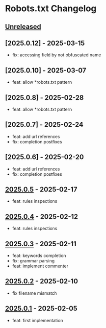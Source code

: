 <!-- Keep a Changelog guide -> https://keepachangelog.com -->

# Robots.txt Changelog

## [Unreleased]

## [2025.0.12] - 2025-03-15

- fix: accessing field by not obfuscated name

## [2025.0.10] - 2025-03-07

- feat: allow *robots.txt pattern

## [2025.0.8] - 2025-02-28

- feat: allow *robots.txt pattern

## [2025.0.7] - 2025-02-24

- feat: add url references
- fix: completion postfixes

## [2025.0.6] - 2025-02-20

- feat: add url references
- fix: completion postfixes

## [2025.0.5] - 2025-02-17

- feat: rules inspections

## [2025.0.4] - 2025-02-12

- feat: rules inspections

## [2025.0.3] - 2025-02-11

- feat: keywords completion
- fix: grammar parsing
- feat: implement commenter

## [2025.0.2] - 2025-02-10

- fix filename mismatch

## [2025.0.1] - 2025-02-05

- feat: first implementation

[Unreleased]: https://github.com/xepozz/robots-txt-plugin/compare/v2025.0.5...HEAD

[2025.0.5]: https://github.com/xepozz/robots-txt-plugin/compare/v2025.0.4...v2025.0.5

[2025.0.4]: https://github.com/xepozz/robots-txt-plugin/compare/v2025.0.3...v2025.0.4

[2025.0.3]: https://github.com/xepozz/robots-txt-plugin/compare/v2025.0.2...v2025.0.3

[2025.0.2]: https://github.com/xepozz/robots-txt-plugin/compare/v2025.0.1...v2025.0.2

[2025.0.1]: https://github.com/xepozz/robots-txt-plugin/commits/v2025.0.1
